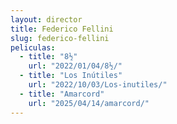 ```yaml
---
layout: director
title: Federico Fellini
slug: federico-fellini
peliculas:
  - title: "8½"
    url: "2022/01/04/8½/"
  - title: "Los Inútiles"
    url: "2022/10/03/Los-inutiles/"
  - title: "Amarcord"
    url: "2025/04/14/amarcord/"
---
```


